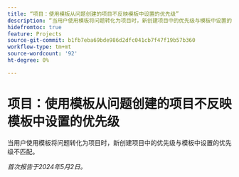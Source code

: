 ```yaml
---
title: “项目：使用模板从问题创建的项目不反映模板中设置的优先级”
description: “当用户使用模板将问题转化为项目时，新创建项目中的优先级与模板中设置的优先级不匹配。”
hidefromtoc: true
feature: Projects
source-git-commit: b1fb7eba69bde986d2dfc041cb7f47f19b57b360
workflow-type: tm+mt
source-wordcount: '92'
ht-degree: 0%

---
```



# 项目：使用模板从问题创建的项目不反映模板中设置的优先级

当用户使用模板将问题转化为项目时，新创建项目中的优先级与模板中设置的优先级不匹配。

_首次报告于2024年5月2日。_